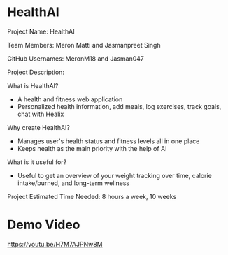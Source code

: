 # HealthAI

Project Name: HealthAI

Team Members: Meron Matti and Jasmanpreet Singh

GitHub Usernames: MeronM18 and Jasman047

Project Description: 

What is HealthAI?
- A health and fitness web application
- Personalized health information, add meals, log exercises, track goals, chat with Healix

Why create HealthAI?
- Manages user's health status and fitness levels all in one place
- Keeps health as the main priority with the help of AI

What is it useful for?
- Useful to get an overview of your weight tracking over time, calorie intake/burned, and long-term wellness

Project Estimated Time Needed:
8 hours a week, 
10 weeks 

# **Demo Video**

https://youtu.be/H7M7AJPNw8M


